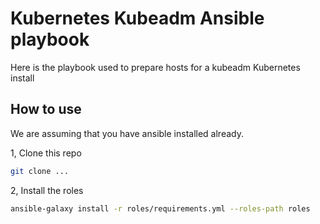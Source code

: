 # Kubernetes Kubeadm Ansible playbook

Here is the playbook used to prepare hosts for a kubeadm Kubernetes install

## How to use

We are assuming that you have ansible installed already.

1, Clone this repo  
```bash
git clone ...
```

2, Install the roles
```bash
ansible-galaxy install -r roles/requirements.yml --roles-path roles
```
